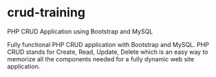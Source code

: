 # crud-training
PHP CRUD Application using Bootstrap and MySQL

Fully functional PHP CRUD application with Bootstrap and MySQL. 
PHP CRUD stands for Create, Read, Update, Delete which is an easy way to memorize all the components needed for a fully dynamic web site application.
